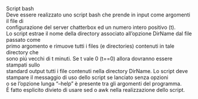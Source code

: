 Script bash  
Deve essere realizzato uno script bash che prende in input come argomenti il file di  
configurazione del server chatterbox ed un numero intero positivo (t).   
Lo script estrae il nome della directory associato all’opzione DirName dal file passato come  
primo argomento e rimuove tutti i files (e directories) contenuti in tale directory che  
sono piú vecchi di t minuti. Se t vale 0 (t==0) allora dovranno essere stampati sullo  
standard output tutti i file contenuti nella directory DirName. 
Lo script deve stampare il messaggio di uso dello script se lanciato senza opzioni   
o se l’opzione lunga “–help” è presente tra gli argomenti del programma.  
È fatto esplicito divieto di usare sed o awk nella realizzazione dello script.  
